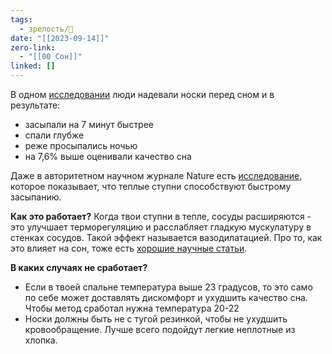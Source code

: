```yaml
---
tags:
  - зрелость/🌿
date: "[[2023-09-14]]"
zero-link:
  - "[[00 Сон]]"
linked: []
---
```

В одном [исследовании](https://pubmed.ncbi.nlm.nih.gov/29699592/) люди надевали носки перед сном и в результате:
- засыпали на 7 минут быстрее
- спали глубже
- реже просыпались ночью
- на 7,6% выше оценивали качество сна

Даже в авторитетном научном журнале Nature есть [исследование](https://www.nature.com/articles/43366?error=cookies_not_supported&code=df2a80fa-479a-4823-819c-159de810d754), которое показывает, что теплые ступни способствуют быстрому засыпанию.

**Как это работает?**
Когда твои ступни в тепле, сосуды расширяются - это улучшает терморегуляцию и расслабляет гладкую мускулатуру в стенках сосудов. Такой эффект называется вазодилатацией. Про то, как это влияет на сон, тоже есть [хорошие научные статьи](https://journals.physiology.org/doi/full/10.1152/ajpregu.2000.278.3.R741?url_ver=Z39.88-2003&rfr_id=ori:rid:crossref.org&rfr_dat=cr_pub%2520%25200pubmed).

**В каких случаях не сработает?**
- Если в твоей спальне температура выше 23 градусов, то это само по себе может доставлять дискомфорт и ухудшить качество сна. Чтобы метод сработал нужна температура 20-22
- Носки должны быть не с тугой резинкой, чтобы не ухудшить кровообращение. Лучше всего подойдут легкие неплотные из хлопка.